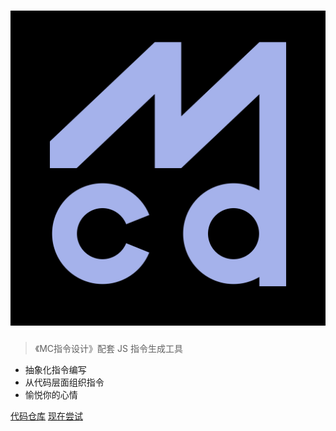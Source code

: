 # ![logo](../packages/mcdjs/lib/logo.svg ':size=18%')

> 《MC指令设计》配套 JS 指令生成工具

- 抽象化指令编写
- 从代码层面组织指令
- 愉悦你的心情

[代码仓库](https://github.com/n9gc/mcdjs)
[现在尝试](#mcdjs-指令生成器)
